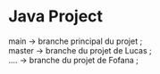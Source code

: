 <H1>Java Project</H1>

main    -> branche principal du projet ; </br> 
master  -> branche du projet de Lucas ; </br>
....    -> branche du projet de Fofana ; </br>
